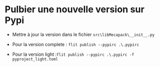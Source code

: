 # Pulbier une nouvelle version sur Pypi

- Mettre à jour la version dans le fichier `src\libMecapack\__init__.py`

- Pour la version complete : `flit publish --pypirc .\.pypirc`
- Pour la version light :`flit publish --pypirc .\.pypirc -f pyproject_light.toml`